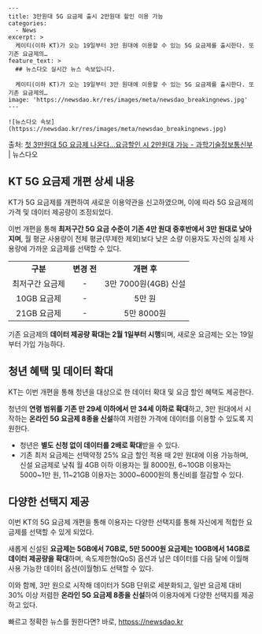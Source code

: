     ---
    title: 3만원대 5G 요금제 출시 2만원대 할인 이용 가능
    categories:
      - News
    excerpt: >
      케이티(이하 KT)가 오는 19일부터 3만 원대에 이용할 수 있는 5G 요금제를 출시한다. 또 기존 요금제의…
    feature_text: >
      ## 뉴스다오 실시간 뉴스 속보입니다.
    
      케이티(이하 KT)가 오는 19일부터 3만 원대에 이용할 수 있는 5G 요금제를 출시한다. 또 기존 요금제의…
    image: 'https://newsdao.kr/res/images/meta/newsdao_breakingnews.jpg'
    ---
    
    ![뉴스다오 속보](httpss://newsdao.kr/res/images/meta/newsdao_breakingnews.jpg)

<p>출처: <a href="httpss://newsdao.kr/3024" rel="dofollow">첫 3만원대 5G 요금제 나온다…요금할인 시 2만원대 가능  - 과학기술정보통신부</a> | 뉴스다오</p>

<h2 data-ke-size="size26">KT 5G 요금제 개편 상세 내용</h2>
KT가 5G 요금제를 개편하여 새로운 이용약관을 신고하였으며, 이에 따라 5G 요금제의 가격 및 데이터 제공량이 조정되었다.

<p data-ke-size="size16">이번 개편을 통해 <b>최저구간 5G 요금 수준이 기존 4만 원대 중후반에서 3만 원대로 낮아지며</b>, 월 평균 사용량이 전체 평균(무제한 제외)보다 낮은 소량 이용자도 자신의 실제 사용량에 가까운 요금제를 선택할 수 있다.</p>

<table>
  <tr>
    <td style="text-align: center; height: 17px;"><b>구분</b></td>
    <td style="text-align: center; height: 17px;"><b>변경 전</b></td>
    <td style="text-align: center; height: 17px;"><b>개편 후</b></td>
  </tr>
  <tr>
    <td style="text-align: center; height: 17px;">최저구간 요금제</td>
    <td style="text-align: center; height: 17px;">-</td>
    <td style="text-align: center; height: 17px;">3만 7000원(4GB) 신설</td>
  </tr>
  <tr>
    <td style="text-align: center; height: 17px;">10GB 요금제</td>
    <td style="text-align: center; height: 17px;">-</td>
    <td style="text-align: center; height: 17px;">5만 원</td>
  </tr>
  <tr>
    <td style="text-align: center; height: 17px;">21GB 요금제</td>
    <td style="text-align: center; height: 17px;">-</td>
    <td style="text-align: center; height: 17px;">5만 8000원</td>
  </tr>
</table>

<p data-ke-size="size16">기존 요금제의 <b>데이터 제공량 확대는 2월 1일부터 시행</b>되며, 새로운 요금제는 오는 19일부터 가입 가능하다.</p>

<h2 data-ke-size="size26">청년 혜택 및 데이터 확대</h2>
KT는 이번 개편을 통해 청년을 대상으로 한 데이터 확대 및 요금 할인 혜택도 제공한다.

<p data-ke-size="size16">청년의 <b>연령 범위를 기존 만 29세 이하에서 만 34세 이하로 확대</b>하고, 3만 원대에서 시작하는 <b>온라인 5G 요금제 8종을 신설</b>하여 저렴한 가격에 데이터를 이용할 수 있도록 지원한다.</p>

<ul>
  <li>청년은 <b>별도 신청 없이 데이터를 2배로 확대</b>받을 수 있다.</li>
  <li>기존 최저 요금제는 선택약정 25% 요금 할인 적용 때 2만 원대에 이용 가능하며, 신설 요금제로 낮춰 월 4GB 이하 이용자는 월 8000원, 6~10GB 이용자는 5000~1만 원, 11~21GB 이용자는 3000~6000원의 통신비를 절감할 수 있다.</li>
</ul>

<h2 data-ke-size="size26">다양한 선택지 제공</h2>
이번 KT의 5G 요금제 개편을 통해 이용자는 다양한 선택지를 통해 자신에게 적합한 요금제를 선택할 수 있게 되었다.

<p data-ke-size="size16">새롭게 신설된 <b>요금제는 5GB에서 7GB로, 5만 5000원 요금제는 10GB에서 14GB로 데이터 제공량을 확대</b>하며, 속도제한형(QoS) 옵션과 남은 데이터를 다음 달에 이월해 사용 가능한 데이터 옵션(이월형)도 선택할 수 있다.</p>

<p data-ke-size="size16">이와 함께, 3만 원으로 시작해 데이터가 5GB 단위로 세분화되고, 일반 요금제 대비 30% 이상 저렴한 <b>온라인 5G 요금제 8종을 신설</b>하여 이용자에게 다양한 선택지를 제공하고 있다.</p> 

빠르고 정확한 뉴스를 원한다면? 바로, <a href="httpss://newsdao.kr" rel="dofollow">httpss://newsdao.kr</a>


    